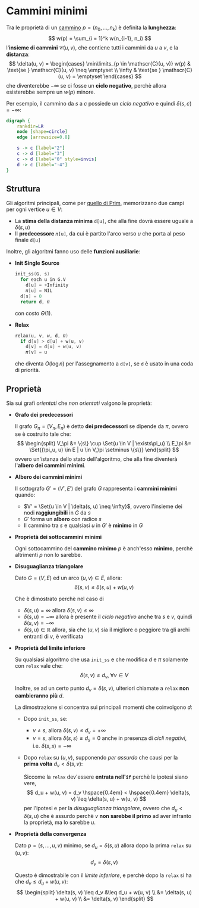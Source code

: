 # Cammini minimi

Tra le proprietà di un [cammino](../../../ct0371-2/02/README.md) $p = (n_0, ..., n_k)$ è definita la **lunghezza**:
$$
w(p) = \sum_{i = 1}^k w(n_{i-1}, n_i)
$$
l'**insieme di cammini** $\mathscr{C}(u, v)$, che contiene tutti i cammini da $u$ a $v$, e la **distanza**:
$$
\delta(u, v) = \begin{cases}
\min\limits_{p \in \mathscr{C}(u, v)} w(p) & \text{se } \mathscr{C}(u, v) \neq \emptyset \\
\infty & \text{se } \mathscr{C}(u, v) = \emptyset
\end{cases}
$$
che diventerebbe $-\infty$ se ci fosse un **ciclo negativo**, perchè allora esisterebbe sempre un $w(p)$ minore.

Per esempio, il cammino da $s$ a $c$ possiede un _ciclo negativo_ e quindi $\delta(s, c) = -\infty$:
```dot process
digraph {
	rankdir=LR
	node [shape=circle]
	edge [arrowsize=0.8]

	s -> c [label="2"]
	c -> d [label="3"]
	c -> d [label="0" style=invis]
	d -> c [label="-4"]
}
```

## Struttura

Gli algoritmi principali, come per [quello di Prim](../02/03/README.md), memorizzano due campi per ogni vertice $u \in V$:
- La **stima della distanza minima** `d[u]`, che alla fine dovrà essere uguale a $\delta(s, u)$
- Il **predecessore** `𝜋[u]`, da cui è partito l'arco verso $u$ che porta al peso finale `d[u]`

Inoltre, gli algoritmi fanno uso delle **funzioni ausiliarie**:
- **Init Single Source**

	```c
	init_ss(G, s)
	  for each u in G.V
	    d[u] = +Infinity
	    𝜋[u] = NIL
	  d[s] = 0
	  return d, 𝜋
	```
	con costo $\Theta(1)$.

- **Relax**

	```c
	relax(u, v, w, d, 𝜋)
	  if d[v] > d[u] + w(u, v)
	    d[v] = d[u] + w(u, v)
	    𝜋[v] = u
	```
	che diventa $O(\log n)$ per l'assegnamento a `d[v]`, se `d` è usato in una coda di priorità.

## Proprietà

Sia sui grafi _orientati_ che _non orientati_ valgono le proprietà:
- **Grafo dei predecessori**

	Il grafo $G_\pi = (V_\pi, E_\pi)$ è detto **dei predecessori** se dipende da $\pi$, ovvero se è costruito tale che:
	$$
	\begin{split}
	V_\pi &= \{s\} \cup \Set{u \in V | \exists\pi_u} \\
	E_\pi &= \Set{(\pi_u, u) \in E | u \in V_\pi \setminus \{s\}}
	\end{split}
	$$
	ovvero un'istanza dello stato dell'algoritmo, che alla fine diventerà l'**albero dei cammini minimi**.

- **Albero dei cammini minimi**

	Il sottografo $G' = (V', E')$ del grafo $G$ rappresenta i **cammini minimi** quando:
	- $V' = \Set{u \in V | \delta(s, u) \neq \infty}$, ovvero l'insieme dei nodi **raggiungibili** in $G$ da $s$
	- $G'$ forma un **albero** con radice $s$
	- Il cammino tra $s$ e qualsiasi $u$ in $G'$ è **minimo** in $G$

- **Proprietà dei sottocammini minimi**

	Ogni sottocammino del **cammino minimo** $p$ è anch'esso **minimo**, perchè altrimenti $p$ non lo sarebbe.

- **Disuguaglianza triangolare**

	Dato $G = (V, E)$ ed un arco $(u, v) \in E$, allora:
	$$
	\delta(s, v) \leq \delta(s, u) + w(u, v)
	$$

	Che è dimostrato perchè nel caso di
	- $\delta(s, u) = \infty$ allora $\delta(s, v) \leq \infty$
	- $\delta(s, u) = -\infty$ allora è presente il _ciclo negativo_ anche tra $s$ e $v$, quindi $\delta(s, v) = -\infty$
	- $\delta(s, u) \in \mathbb{R}$ allora, sia che $(u, v)$ sia il migliore o peggiore tra gli archi entranti di $v$, è verificata

- **Proprietà del limite inferiore**

	Su qualsiasi algoritmo che usa `init_ss` e che modifica $d$ e $\pi$ solamente con `relax` vale che:
	$$
		\delta(s, v) \leq d_v,\; \forall v \in V
	$$

	Inoltre, se ad un certo punto $d_v = \delta(s, v)$, ulteriori chiamate a `relax` **non cambieranno più** $d$.

	La dimostrazione si concentra sui principali momenti che coinvolgono $d$:
	- Dopo `init_ss`, se:
		- $v \neq s$, allora $\delta(s, v) \leq d_v = +\infty$
		- $v = s$, allora $\delta(s, s) \leq d_s = 0$ anche in presenza di _cicli negativi_, i.e. $\delta(s, s) = -\infty$
	- Dopo `relax` su $(u, v)$, supponendo _per assurdo_ che causi per la **prima volta** $d_v < \delta(s, v)$:

		Siccome la `relax` dev'essere **entrata nell'`if`** perchè le ipotesi siano vere,
		$$
		d_u + w(u, v) = d_v
		\hspace{0.4em} < \hspace{0.4em}
		\delta(s, v) \leq \delta(s, u) + w(u, v)
		$$
		per l'ipotesi e per la _disuguaglianza triangolare_, ovvero che $d_u < \delta(s, u)$ che è assurdo perchè $v$ **non sarebbe il primo** ad aver infranto la proprietà, ma lo sarebbe $u$.

- **Proprietà della convergenza**

	Dato $p = (s, ..., u, v)$ minimo, se $d_u = \delta(s, u)$ allora dopo la prima `relax` su $(u, v)$:
	$$
	d_v = \delta(s, v)
	$$

	Questo è dimostrabile con il _limite inferiore_, e perchè dopo la `relax` si ha che $d_v \leq d_u + w(u, v)$:
	$$
	\begin{split}
	\delta(s, v) \leq d_v &\leq d_u + w(u, v) \\
	&= \delta(s, u) + w(u, v) \\
	&= \delta(s, v)
	\end{split}
	$$
